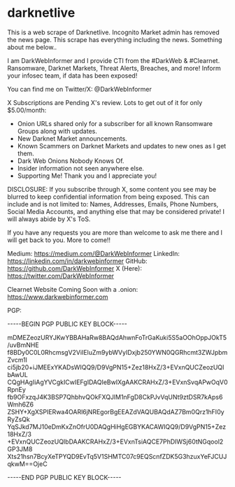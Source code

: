 # darknetlive

This is a web scrape of Darknetlive. Incognito Market admin has removed the news page. This scrape has everything including the news. Something about me below..

I am DarkWebInformer and I provide CTI from the #DarkWeb & #Clearnet. Ransomware, Darknet Markets, Threat Alerts, Breaches, and more! Inform your infosec team, if data has been exposed!

You can find me on Twitter/X: @DarkWebInformer

X Subscriptions are Pending X's review. Lots to get out of it for only $5.00/month:

- Onion URLs shared only for a subscriber for all known Ransomware Groups along with updates.
- New Darknet Market announcements.
- Known Scammers on Darknet Markets and updates to new ones as I get them.
- Dark Web Onions Nobody Knows Of.
- Insider information not seen anywhere else.
- Supporting Me! Thank you and I appreciate you!

DISCLOSURE: If you subscribe through X, some content you see may be blurred to keep confidential information from being exposed. This can include and is not limited to: Names, Addresses, Emails, Phone Numbers, Social Media Accounts, and anything else that may be considered private! I will always abide by X's ToS.

If you have any requests you are more than welcome to ask me there and I will get back to you. More to come!!

Medium: https://medium.com/@DarkWebInformer
LinkedIn: https://linkedin.com/in/darkwebinformer
GitHub: https://github.com/DarkWebInformer
X (Here): https://twitter.com/DarkWebInformer

Clearnet Website Coming Soon with a .onion: https://www.darkwebinformer.com

PGP:

-----BEGIN PGP PUBLIC KEY BLOCK-----

mDMEZeozURYJKwYBBAHaRw8BAQdAhwnFoTrGaKuki5S5aOOhOppJOkT5/uvBmNHE
f8BDy0C0L0RhcmsgV2ViIEluZm9ybWVyIDxjb250YWN0QGRhcmt3ZWJpbmZvcm1l
ci5jb20+iJMEExYKADsWIQQ9/D9VgPN15+Zez18HxZ/3+EVxnQUCZeozUQIbAwUL
CQgHAgIiAgYVCgkICwIEFgIDAQIeBwIXgAAKCRAHxZ/3+EVxnSvqAPwOqV0RpnEy
fb9OFxzqJ4K3BSP7QhbhvQOkFXQJlM1nFgD8CkPJvVqUNt9ztDSR7kAps6Wmh6Z6
ZSHY+XgXSPIERwa4OARl6jNREgorBgEEAZdVAQUBAQdAZ7Bm0Qrz1hFI0yRyZsQk
YqSJkd7MJ10eDmKxZnOfrU0DAQgHiHgEGBYKACAWIQQ9/D9VgPN15+Zez18HxZ/3
+EVxnQUCZeozUQIbDAAKCRAHxZ/3+EVxnTsiAQCE7PhDIWSj60tNGqool2GP3JM8
Xts21hsn7BcyXeTPYQD9EvTq5V1SHMTC07c9EQScnfZDK5G3hzuxYeFJCUJqkwM==OjeC

-----END PGP PUBLIC KEY BLOCK-----
